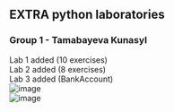 ## EXTRA python laboratories
### Group 1 - Tamabayeva Kunasyl
Lab 1 added (10 exercises)</br>
Lab 2 added (8 exercises)</br>
Lab 3 added (BankAccount)</br>
![image](https://user-images.githubusercontent.com/66551104/206943029-a8e7a5f9-650c-46b8-8745-306507a56ae0.png)</br>
![image](https://user-images.githubusercontent.com/66551104/206943097-37c6adad-c609-44c0-a85c-d44ba63bd22f.png)</br>
